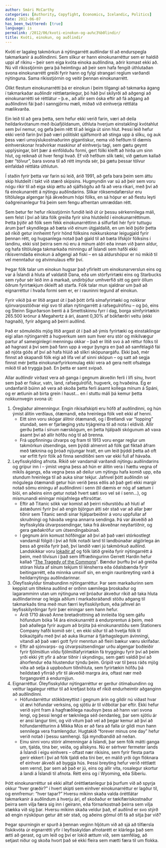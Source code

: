 ```yaml
---
author: Smári McCarthy
categories: [Authority, Copyfight, Economics, Icelandic, Politics]
date: 2012-06-07
has_been_twittered: [true]
language: is
permalink: /2012/06/kvoti-einokun-og-au%c3%b0lindir/
title: Kvóti, einokun, og auðlindir
---
```

<p class="wp-flattr-button">
  <a class="FlattrButton" style="display:none;" href="http://www.smarimccarthy.is/2012/06/kvoti-einokun-og-au%c3%b0lindir/" title="Kvóti, einokun, og auðlindir" rev="flattr;uid:smarimc;language:en_GB;category:text;button:compact;">Kvóti er lagaleg takmörkun á nýtingarrétt auðlindar til að endurspegla takmarkanir á auðlindinni. Sem slíkur er hann einokunarréttur sem er haldið uppi af ríkinu - þeir sem eiga kvóta einoka auðlindina, aðrir komast ekki að. Nú vill ríkisstjórnin gera þá heimtingu að þeir sem hafa fengið úthlutaðan svona einokunarrétt greiði fyrir hann og fylgi strangari reglum varðandi nýtinguna. Sama ríkisstjórnin og veitir þennan einokunarrétt. Ólíkt flestum einokunarrétti þá er einokun í þeim tilgangi að takmarka ágang í takmarkaðar auðlindir réttlætanlegur, þó háð því skilyrði að aðgengi að einokunarrétti sé réttlátur - þ.e., að allir sem óska eftir að fá aðgang að auðlindinni fái það í sanngjörnu mæli, miðað við einhverja réttláta mælikvarða. Ein leið til að gera þetta, sem hefur ekki verið farin, væri að deila heildarkvótanum með íbúafjöldanum, úthluta hverjum einstaklingi kvótahlut sem því nemur, og gefa þeim ré</a>
</p>

Kvóti er lagaleg takmörkun á nýtingarrétt auðlindar til að endurspegla takmarkanir á auðlindinni. Sem slíkur er hann einokunarréttur sem er haldið uppi af ríkinu &#8211; þeir sem eiga kvóta einoka auðlindina, aðrir komast ekki að. Nú vill ríkisstjórnin gera þá heimtingu að þeir sem hafa fengið úthlutaðan svona einokunarrétt greiði fyrir hann og fylgi strangari reglum varðandi nýtinguna. Sama ríkisstjórnin og veitir þennan einokunarrétt.

Ólíkt flestum einokunarrétti þá er einokun í þeim tilgangi að takmarka ágang í takmarkaðar auðlindir réttlætanlegur, þó háð því skilyrði að aðgengi að einokunarrétti sé réttlátur &#8211; þ.e., að allir sem óska eftir að fá aðgang að auðlindinni fái það í sanngjörnu mæli, miðað við einhverja réttláta mælikvarða.

Ein leið til að gera þetta, sem hefur ekki verið farin, væri að deila heildarkvótanum með íbúafjöldanum, úthluta hverjum einstaklingi kvótahlut sem því nemur, og gefa þeim rétt til að leigja út sinn hlut. Þessi leið hefur ekki verið farin því það væri pólitískt sjálfsmorð að stinga upp á slíku, og auk þess væri umsýslukostnaðurinn gígantískur, nema við hefðum til dæmis einhverskonar hraðvirkar maskínur af einhverju tagi, sem gætu geymt upplýsingar, birt þær á einfölduðu formi, gert fólki kleift að hirða um sinn hlut, og reiknað út hver fengi hvað. Ef við hefðum slík tæki, við gætum kallað þær &#8220;tölvur&#8221;, bara svona til að rétt ímynda sér, þá gætu þessar tölvur einfaldað réttláta úthlutun.

Í staðin fyrir þetta var farin sú leið, árið 1991, að gefa bara þeim sem áttu skip hlutdeilt í takt við stærð skipsins. Hugmyndin var sú að þeir sem voru nógu ríkir til að eiga skip ættu að sjálfsögðu að fá að vera ríkari, með því að fá einokunarrétt á nýtingu auðlindarins. Slíkar röksemdafærslur eru tiltölulega algengar hjá ákveðnum hópi fólks, en sá hópur er að flestu leyti óaðgreinanlegur frá þeim sem fengu afhentan umræddan rétt.

Sem betur fer hefur ríkisstjórnin fundið leið út úr þessu sérkennilega máli, sem felst í því að láta fólk greiða fyrir sína hlutdeild í einokunarréttinum. Þetta þýðir að fólk sem fékk einokunarréttinn á silfurfati hér fyrir tuttugu árum þarf skyndilega að bæta við einum útgjaldalið, en um leið þýðir þetta að ríkið getur innheimt fyrir hönd fólksins nokkurskonar leigugjald fyrir þennan rétt, og hugsanlega notað það gjald til að bæta lífskjör fólksins í landinu, ekki síst þeirra sem nú eru á mínum aldri eða innan við þann aldur, og hafa tiltölulega takmarkaða minningu af Íslandi sem hafði ekki ríkisverndaða einokun á aðgengi að fiski &#8211; en sá aldurshópur er nú mikið til vel menntaður og atvinnulaus eftir því.

Þegar fólk talar um einokun hugsar það yfirleitt um einokunarverslun eins og var á Íslandi á hluta af valdatíð Dana, eða um stórfyrirtæki eins og Starbucks sem ryður sér leið inn á markað, undirbýður umhverfið sitt og gerir öllum öðrum fyrirtækjum ókleift að starfa. Fólk talar mun sjaldnar um það að eignarréttur í hvaða formi sem er, er í rauninni tegund af einokun.

Fyrir vikið þá er lítið argast út í það þótt örfá símafyrirtæki og nokkrar sjónvarpsstöðvar eigi svo til allan nýtingarrétt á rafsegulrófinu &#8211; og þó, eins og Steinn Sigurðarson benti á á Smettiskinnu fyrr í dag, borga símfyrirtækin 265.500 krónur á Megahertz á ári, ásamt 0,30% af bókfærðri veltu (ekki hagnaði), fyrir aðgang að þeirri auðlind.

Það er sömuleiðis mjög lítið argast út í það að ýmis fyrirtæki og einstaklingar eigi allan nýtingarrétt á hugverkum sem sum hver eru stór og mikilvægur partur af sameiginlegri menningu okkar &#8211; það er litið svo á að réttur fólks til að hagnast á því sem það fann upp á vegur þyngra en það að samfélagið fái að njóta góðs af því að hafa hlúið að slíkri sköpunargáfu. Ekki það, mér finnst að skapandi fólk eigi að lifa vel af sinni sköpun &#8211; og satt að segja finnst mér þetta einokunarfyrirkomulag ekki vera að gera neitt ofsalega mikið til að tryggja það. En þetta er samt svipað.

﻿Allar auðlindir virðast vera að ganga í gegnum ákveðin ferli í lífi sínu, hvort sem það er fiskur, vatn, land, rafsegulrófið, hugverk, og hvaðeina. Ég er undanfarið búinn að vera að skoða þetta ferli ásamt kollega mínum á Spáni, og er ætlunin að birta grein í haust&#8230; en í stuttu máli þá kemur þetta nokkurnvegin svona út:

1.  Óreglaður almenningur. Engin ríkisafskipti eru höfð af auðlindinni, og hún ýmist álitin verðlaus, ótæmandi, eða hreinlega fólk veit ekki af henni. 
    *   Eitt sinn voru skógar álitnir ótæmandi, og í Bretlandi var &#8220;lopping&#8221; stundað, sem er fjarlæging ystu trjágreina til að nota í eldivið. Allir gerðu þetta í sínum nærskógum, en þetta hjálpaði skógunum að vaxa ásamt því að allir höfðu nóg til að brenna.
    *   Frá uppfinningu útvarps og fram til 1913 voru engar reglur um takmörkun útsendinga, sem þýddi almennt að fólk gat fiktað áfram með tæknina og þróað nýjungar hratt, en um leið þýddi þetta að oft var erfitt fyrir fólk að finna senditíðni sem var ekki full af hávaða.
2.  Leyfisskylding afnota. Ríkið sér vandamál varðandi nýtingu auðlindarins og grípur inn í &#8211; ýmist vegna þess að hún er álitin vera í hættu vegna of mikils ágangs, eða vegna þess að deilur um nýtingu hafa komið upp, eða stundum hreinlega til að auka sínar tekjur. Jafnvel þótt auðlindin sé mögulega ótæmandi getur hún verið þess eðlis að það geti ekki margir notað sömu einingu af auðlindinni í senn (til dæmis er nóg af sætum í bíói, en aðeins einn getur notað hvert sæti svo vel sé í senn&#8230;), og mismunandi einingar misjafnlega eftirsóttar. 
    *   Eftir að Titanic sökk var komist að þeirri niðurstöðu að hluti af ástæðunni fyrir því að engin björgun átti sér stað var að allar þær tíðnir sem Titanic sendi sínar hjálparbeiðnir á voru uppfullar af skruðningi og hávaða vegna annarra sendinga. Þá var ákveðið að leyfisskylda útvarpssendingar, taka frá ákveðnar neyðartíðnir, og gera gæðakröfur um útsendingabúnað.
    *   Í gegnum árin komust höfðingjar að því að það væri stórkostlegt vandamál fólgið í því að fólk notaði land til landbúnaðar algjörlega án þess að greiða fyrir það, því landið væri jú takmörkuð auðlind. Landskikkar voru [lokaðir af][1] og fólk látið greiða fyrir nýtingarrétt á þeim, með tilvísun í það sem líffræðingurinn Gerrett Hardin hefur kallað &#8220;[The Tragedy of the Commons][2]&#8220;. Bændur þurftu því að greiða stóran hluta af sínum tekjum til lénsherra eða óðalsbænda fyrir beitingarrétt, eða minnka umsvif sín, en engin raunbreyting varð á heildarnýtingu auðlindarinnar.
3.  Óleyfisskyldur tímabundinn nýtingarréttur. Þar sem markaðurinn sem keppist um tiltekna auðlind er orðinn sæmilega þroskaður og lagaramminn utan um nýtinguna vel þróaður ákveður ríkið að taka hluta auðlindarinnar og leigja aðilum í markaðsráðandi stöðu aðgang til takmarkaðs tíma með mun færri leyfisskilyrðum, eða jafnvel án leyfisskilyrðingar fyrir þær einingar sem hann hefur. 
    *   Árið 1710 ákvað Anne bretadrottning að innleiða lög sem gáfu höfundum bóka 14 ára einokunarrétt á endurprentun á þeim, með það aðallega fyrir augum að brjóta þá einokunarstöðu sem Stationers Company hafði komið sér í, en ekki síður til að hvetja fólk til bókaútgáfu með því að auka líkurnar á fjárhagslegum ávinningi, vitandi að það væri gott fyrir menntun að fleiri bækur væru skrifaðar.
    *   Eftir að sjónvarps- og útvarpsútsendingar urðu algengar boðleiðir fyrir fjölmiðlun vildu fjölmiðlafyrirtækin fá tryggingu fyrir því að þeim yrði ekki ýtt yfir á aðrar tíðnir í skyndingu, sem gæti valdið því að áhorfendur eða hlustendur týndu þeim. Gripið var til þess ráðs mjög víða að selja á uppboðum tíðnihluta, sem fyrirtækin höfðu þá heildstæð yfirráð yfir til ákveðið margra ára, oftast nær með forgangsrétt á endurnýjun.
4.  Eignarréttur. Óleyfisskyldur nýtingarréttur er gerður ótímabundinn og veittur lagalegur réttur til að krefjast bóta ef ríkið endurheimtir aðganginn að auðlindinni. 
    *   Höfundarréttur stökkbreyttist í gegnum árin og gildir nú víðast hvar út ævi höfundar verksins, og sjötíu ár til viðbótar þar eftir. Ekki hefur verið sýnt fram á hagfræðilega nauðsyn þess að hann vari svona lengi, og þessi lengd er tæknilega séð óendanleg, þar sem sjötíu ár er ansi langur tími, og við vitum það vel að þegar kemur að því að höfundarrétturinn á Mikka Mús er að fara að falla úr gildi mun hann sennilega vera framlengdur. Hugtakið &#8220;forever minus one day&#8221; hefur verið notað í þessu samhengi. Sjá myndbandið að neðan.
    *   Einu sinni voru stórir almenningar á Íslandi, þar sem fólk mátti ganga um, tjalda, tína ber, veiða, og allskyns. Nú er sérhver fermeter lands á Íslandi í eigu einhvers &#8211; oftast nær ríkisins, sem fyrir flesta parta gerir ekkert í því að fólk tjaldi eða tíni ber, en málið yrði ögn flóknara ef einhver ákveði að byggja hús. Þessi breyting hefur verið réttlætt sem vernd, þar sem að það er jú, eins og allir vita, rosalegur skortur á landi á Íslandi til afnota. Rétt eins og í Wyoming, eða Síberíu.

Þótt einokunarréttur sé ekki alltaf óréttlætanlegur þá þurfum við að spyrja okkur &#8220;hver græðir?&#8221; í hvert skipti sem einhver einokunarréttur er lagður til, og ennfremur: &#8220;hver tapar?&#8221; Hversu mikinn skaða valda óréttlátar takmarkanir á auðlindum á hverju ári, ef skoðaður er tækifæriskostnaður þeirra sem vilja færa sig inn í geirann, eða fórnarkostnað þeirra sem vilja stækka við sig þar. Hversu mikinn skaða veldur það, ef auðlind er svo stýrð að engin nýsköpun getur átt sér stað, og aðeins gömul öfl fá að sitja þar við?

Þegar spurningin er spurð á þennan veginn hljótum við að sjá að tilfærsla fiskikvóta úr eignarrétti yfir í leyfisskyldan afnotarétt er klárlega það sem ætti að gerast, og um leið og því er lokið ættum við, sem samfélag, að setjast niður og skoða hvort það sé ekki fleira sem mætti færa til um flokka.

 [1]: http://en.wikipedia.org/wiki/Enclosure
 [2]: http://en.wikipedia.org/wiki/Tragedy_of_the_commons
